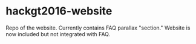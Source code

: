 # hackgt2016-website
Repo of the website. Currently contains FAQ parallax "section." Website is now included but not integrated with FAQ.
